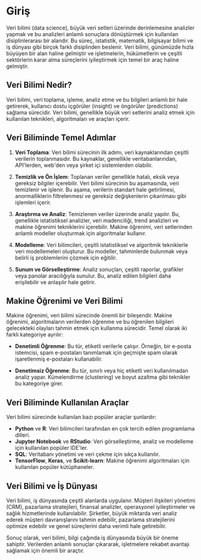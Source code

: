 # Giriş

Veri bilimi (data science), büyük veri setleri üzerinde derinlemesine analizler yapmak ve bu analizleri anlamlı sonuçlara dönüştürmek için kullanılan disiplinlerarası bir alandır. Bu süreç, istatistik, matematik, bilgisayar bilimi ve iş dünyası gibi birçok farklı disiplinden beslenir. Veri bilimi, günümüzde hızla büyüyen bir alan haline gelmiştir ve işletmelerin, hükümetlerin ve çeşitli sektörlerin karar alma süreçlerini iyileştirmek için temel bir araç haline gelmiştir.

## Veri Bilimi Nedir?

Veri bilimi, veri toplama, işleme, analiz etme ve bu bilgileri anlamlı bir hale getirerek, kullanıcı dostu içgörüler (insight) ve öngörüler (predictions) sağlama sürecidir. Veri bilimi, genellikle büyük veri setlerini analiz etmek için kullanılan teknikleri, algoritmaları ve araçları içerir.

## Veri Biliminde Temel Adımlar

1. **Veri Toplama**: Veri bilimi sürecinin ilk adımı, veri kaynaklarından çeşitli verilerin toplanmasıdır. Bu kaynaklar, genellikle veritabanlarından, API'lerden, web'den veya şirket içi sistemlerden olabilir.

2. **Temizlik ve Ön İşlem**: Toplanan veriler genellikle hatalı, eksik veya gereksiz bilgiler içerebilir. Veri bilimi sürecinin bu aşamasında, veri temizlenir ve işlenir. Bu aşama, verilerin standart hale getirilmesi, anormalliklerin filtrelenmesi ve gereksiz değişkenlerin çıkarılması gibi işlemleri içerir.

3. **Araştırma ve Analiz**: Temizlenen veriler üzerinde analiz yapılır. Bu, genellikle istatistiksel analizler, veri madenciliği, trend analizleri ve makine öğrenimi tekniklerini içerebilir. Makine öğrenimi, veri setlerinden anlamlı modeller oluşturmak için algoritmalar kullanır.

4. **Modelleme**: Veri bilimcileri, çeşitli istatistiksel ve algoritmik tekniklerle veri modellemeleri oluşturur. Bu modeller, tahminlerde bulunmak veya belirli iş problemlerini çözmek için eğitilir.

5. **Sunum ve Görselleştirme**: Analiz sonuçları, çeşitli raporlar, grafikler veya panolar aracılığıyla sunulur. Bu, analiz edilen bilgileri daha erişilebilir ve anlaşılır hale getirir.

## Makine Öğrenimi ve Veri Bilimi

Makine öğrenimi, veri bilimi sürecinde önemli bir bileşendir. Makine öğrenimi, algoritmaların verilerden öğrenme ve bu öğrenilen bilgileri gelecekteki olayları tahmin etmek için kullanma sürecidir. Temel olarak iki farklı kategoriye ayrılır:

- **Denetimli Öğrenme**: Bu tür, etiketli verilerle çalışır. Örneğin, bir e-posta istemcisi, spam e-postaları tanımlamak için geçmişte spam olarak işaretlenmiş e-postaları kullanabilir.

- **Denetimsiz Öğrenme**: Bu tür, sınırlı veya hiç etiketli veri kullanılmadan analiz yapar. Kümelendirme (clustering) ve boyut azaltma gibi teknikler bu kategoriye girer.

## Veri Biliminde Kullanılan Araçlar

Veri bilimi sürecinde kullanılan bazı popüler araçlar şunlardır:

- **Python** ve **R**: Veri bilimcileri tarafından en çok tercih edilen programlama dilleri.
- **Jupyter Notebook** ve **RStudio**: Veri görselleştirme, analiz ve modelleme için kullanılan popüler IDE'ler.
- **SQL**: Veritabanı yönetimi ve veri çekme için sıkça kullanılır.
- **TensorFlow**, **Keras**, ve **Scikit-learn**: Makine öğrenimi algoritmaları için kullanılan popüler kütüphaneler.

## Veri Bilimi ve İş Dünyası

Veri bilimi, iş dünyasında çeşitli alanlarda uygulanır. Müşteri ilişkileri yönetimi (CRM), pazarlama stratejileri, finansal analizler, operasyonel iyileştirmeler ve sağlık hizmetlerinde kullanılabilir. Şirketler, büyük miktarda veri analiz ederek müşteri davranışlarını tahmin edebilir, pazarlama stratejilerini optimize edebilir ve genel süreçlerini daha verimli hale getirebilir.

Sonuç olarak, veri bilimi, bilgi çağında iş dünyasında büyük bir öneme sahiptir. Verilerden anlamlı sonuçlar çıkararak, işletmelere rekabet avantajı sağlamak için önemli bir araçtır.
